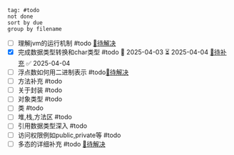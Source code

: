 ```tasks
tag: #todo
not done
sort by due
group by filename
```

- [ ] 理解jvm的运行机制 #todo [🔗待解决](Java环境.md#jvm-todo)
- [x] 完成数据类型转换和char类型 #todo 📅 2025-04-03  ⏳ 2025-04-04 [🔗待补充](基本数据类型.md#char-todo) ✅ 2025-04-04
- [ ] 浮点数如何用二进制表示 #todo[🔗待解决](基本数据类型.md#float-todo)
- [ ] 方法补充 #todo 
- [ ] 关于封装 #todo 
- [ ] 对象类型 #todo 
- [ ] 类 #todo 
- [ ] 堆,栈,方法区 #todo 
- [ ] 引用数据类型深入 #todo 
- [ ] 访问权限例如public,private等 #todo 
- [ ] 多态的详细补充 #todo [🔗待解决](多态.md#Polymorphism-todo)